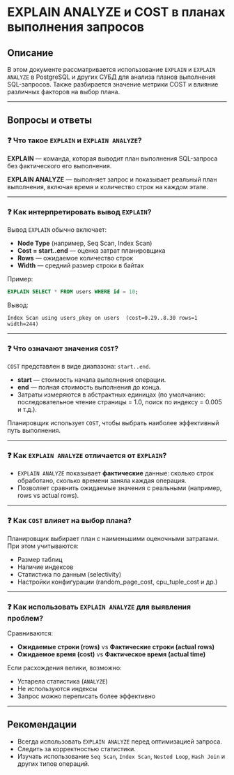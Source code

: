 # EXPLAIN ANALYZE и COST в планах выполнения запросов

## Описание

В этом документе рассматривается использование `EXPLAIN` и `EXPLAIN ANALYZE` в PostgreSQL и других СУБД для анализа планов выполнения SQL-запросов. Также разбирается значение метрики COST и влияние различных факторов на выбор плана.

---

## Вопросы и ответы

### ❓ Что такое `EXPLAIN` и `EXPLAIN ANALYZE`?

**EXPLAIN** — команда, которая выводит план выполнения SQL-запроса без фактического его выполнения.

**EXPLAIN ANALYZE** — выполняет запрос и показывает реальный план выполнения, включая время и количество строк на каждом этапе.

---

### ❓ Как интерпретировать вывод `EXPLAIN`?

Вывод `EXPLAIN` обычно включает:

- **Node Type** (например, Seq Scan, Index Scan)
- **Cost = start..end** — оценка затрат планировщика
- **Rows** — ожидаемое количество строк
- **Width** — средний размер строки в байтах

Пример:
```sql
EXPLAIN SELECT * FROM users WHERE id = 10;
```
Вывод:
```
Index Scan using users_pkey on users  (cost=0.29..8.30 rows=1 width=244)
```

---

### ❓ Что означают значения `COST`?

`COST` представлен в виде диапазона: `start..end`.

- **start** — стоимость начала выполнения операции.
- **end** — полная стоимость выполнения до конца.
- Затраты измеряются в абстрактных единицах (по умолчанию: последовательное чтение страницы = 1.0, поиск по индексу = 0.005 и т.д.).

Планировщик использует `COST`, чтобы выбрать наиболее эффективный путь выполнения.

---

### ❓ Как `EXPLAIN ANALYZE` отличается от `EXPLAIN`?

- `EXPLAIN ANALYZE` показывает **фактические** данные: сколько строк обработано, сколько времени заняла каждая операция.
- Позволяет сравнить ожидаемые значения с реальными (например, rows vs actual rows).

---

### ❓ Как `COST` влияет на выбор плана?

Планировщик выбирает план с наименьшими оценочными затратами. При этом учитываются:

- Размер таблиц
- Наличие индексов
- Статистика по данным (selectivity)
- Настройки конфигурации (random_page_cost, cpu_tuple_cost и др.)

---

### ❓ Как использовать `EXPLAIN ANALYZE` для выявления проблем?

Сравниваются:
- **Ожидаемые строки (rows)** vs **Фактические строки (actual rows)**
- **Ожидаемое время (cost)** vs **Фактическое время (actual time)**

Если расхождения велики, возможно:
- Устарела статистика (`ANALYZE`)
- Не используются индексы
- Запрос можно переписать более эффективно

---

## Рекомендации

- Всегда использовать `EXPLAIN ANALYZE` перед оптимизацией запроса.
- Следить за корректностью статистики.
- Изучать использование `Seq Scan`, `Index Scan`, `Nested Loop`, `Hash Join` и других типов операций.

